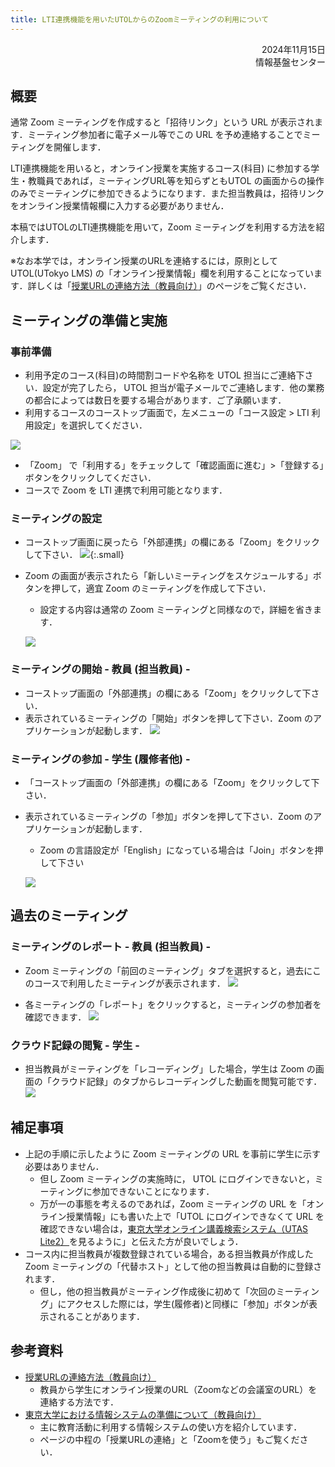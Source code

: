 ```yaml
---
title: LTI連携機能を用いたUTOLからのZoomミーティングの利用について
---
```


<div style="text-align: right;">
<span>2024年11月15日</span><br />
<span>情報基盤センター</span><br />
</div>

## 概要

通常 Zoom ミーティングを作成すると「招待リンク」という URL が表示されます．ミーティング参加者に電子メール等でこの URL を予め連絡することでミーティングを開催します．

LTI連携機能を用いると，オンライン授業を実施するコース(科目) に参加する学生・教職員であれば，ミーティングURL等を知らずともUTOL の画面からの操作のみでミーティングに参加できるようになります．また担当教員は，招待リンクをオンライン授業情報欄に入力する必要がありません．

本稿ではUTOLのLTI連携機能を用いて，Zoom ミーティングを利用する方法を紹介します．

※なお本学では，オンライン授業のURLを連絡するには，原則として UTOL(UTokyo LMS) の「オンライン授業情報」欄を利用することになっています．詳しくは「[授業URLの連絡方法（教員向け）](/faculty_members/url)」のページをご覧ください． 

## ミーティングの準備と実施

### 事前準備

* 利用予定のコース(科目)の時間割コードや名称を UTOL 担当にご連絡下さい．設定が完了したら， UTOL 担当が電子メールでご連絡します．他の業務の都合によっては数日を要する場合があります．ご了承願います．  
* 利用するコースのコーストップ画面で，左メニューの「コース設定 \> LTI 利用設定」を選択してください．

![](utol_menu.png)

* 「Zoom」 で「利用する」をチェックして「確認画面に進む」\>「登録する」ボタンをクリックしてください．  
* コースで Zoom を LTI 連携で利用可能となります．

### ミーティングの設定

* コーストップ画面に戻ったら「外部連携」の欄にある「Zoom」をクリックして下さい．
  ![](utol_lti.png){:.small}

* Zoom の画面が表示されたら「新しいミーティングをスケジュールする」ボタンを押して，適宜 Zoom のミーティングを作成して下さい．  
  * 設定する内容は通常の Zoom ミーティングと同様なので，詳細を省きます．

  ![](zoom_next_meeting.png)

### ミーティングの開始 \- 教員 (担当教員) \-

* コーストップ画面の「外部連携」の欄にある「Zoom」をクリックして下さい．  
* 表示されているミーティングの「開始」ボタンを押して下さい．Zoom のアプリケーションが起動します．
  ![](zoom_next_meeting_start.png)

### ミーティングの参加 \- 学生 (履修者他) \-

* 「コーストップ画面の「外部連携」の欄にある「Zoom」をクリックして下さい．  
* 表示されているミーティングの「参加」ボタンを押して下さい．Zoom のアプリケーションが起動します．  
  * Zoom の言語設定が「English」になっている場合は「Join」ボタンを押して下さい

  ![](zoom_next_meeting_join.png)

## 過去のミーティング

### ミーティングのレポート \- 教員 (担当教員) \-

* Zoom ミーティングの「前回のミーティング」タブを選択すると，過去にこのコースで利用したミーティングが表示されます．
  ![](zoom_past_meeting_report.png)

* 各ミーティングの「レポート」をクリックすると，ミーティングの参加者を確認できます．
  ![](zoom_meeting_report.png)

### クラウド記録の閲覧 \- 学生 \-

* 担当教員がミーティングを「レコーディング」した場合，学生は Zoom の画面の「クラウド記録」のタブからレコーディングした動画を閲覧可能です．
  ![](zoom_cloud_recording.png)

## 補足事項

* 上記の手順に示したように Zoom ミーティングの URL を事前に学生に示す必要はありません．  
  * 但し Zoom ミーティングの実施時に， UTOL にログインできないと，ミーティングに参加できないことになります．  
  * 万が一の事態を考えるのであれば，Zoom ミーティングの URL を「オンライン授業情報」にも書いた上で「UTOL にログインできなくて URL を確認できない場合は，[東京大学オンライン講義検索システム（UTAS Lite2）](https://utelecon-directory.adm.u-tokyo.ac.jp/ja/login/?next=/ja/)を見るように」と伝えた方が良いでしょう．  
* コース内に担当教員が複数登録されている場合，ある担当教員が作成した Zoom ミーティングの「代替ホスト」として他の担当教員は自動的に登録されます．  
  * 但し，他の担当教員がミーティング作成後に初めて「次回のミーティング」にアクセスした際には，学生(履修者)と同様に「参加」ボタンが表示されることがあります．

## 参考資料

* [授業URLの連絡方法（教員向け）](/faculty_members/url)  
  * 教員から学生にオンライン授業のURL（Zoomなどの会議室のURL）を連絡する方法です．  
* [東京大学における情報システムの準備について（教員向け）](/faculty_members/)  
  * 主に教育活動に利用する情報システムの使い方を紹介しています．   
  * ページの中程の「授業URLの連絡」と「Zoomを使う」もご覧ください．
